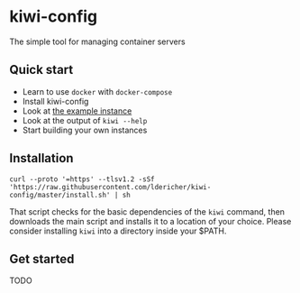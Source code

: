 # kiwi-config

The simple tool for managing container servers

## Quick start

- Learn to use `docker` with `docker-compose`
- Install kiwi-config
- Look at [the example instance](../example)
- Look at the output of `kiwi --help`
- Start building your own instances

## Installation

```shell script
curl --proto '=https' --tlsv1.2 -sSf 'https://raw.githubusercontent.com/ldericher/kiwi-config/master/install.sh' | sh
```

That script checks for the basic dependencies of the `kiwi` command, then downloads the main script and installs it to a location of your choice. Please consider installing `kiwi` into a directory inside your $PATH.

## Get started

TODO  
